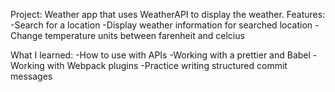 Project: Weather app that uses WeatherAPI to display the weather.
Features:
-Search for a location
-Display weather information for searched location
-Change temperature units between farenheit and celcius

What I learned:
-How to use with APIs
-Working with a prettier and Babel
-Working with Webpack plugins
-Practice writing structured commit messages
